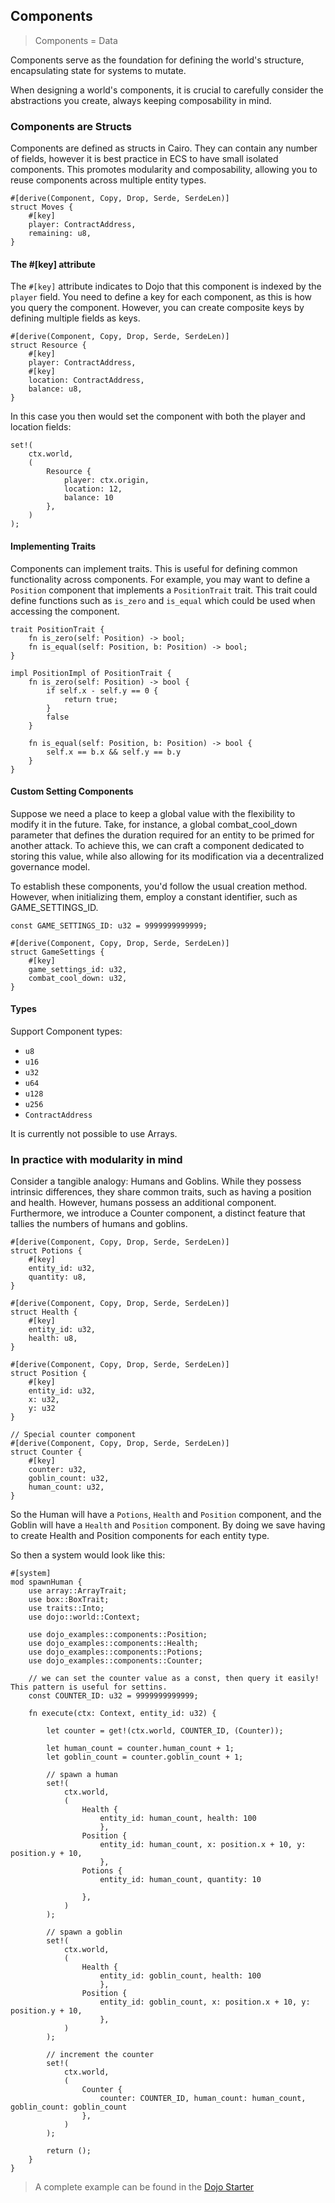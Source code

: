 ## Components

> Components = Data

Components serve as the foundation for defining the world's structure, encapsulating state for systems to mutate. 

When designing a world's components, it is crucial to carefully consider the abstractions you create, always keeping composability in mind.


### Components are Structs

Components are defined as structs in Cairo. They can contain any number of fields, however it is best practice in ECS to have small isolated components. This promotes modularity and composability, allowing you to reuse components across multiple entity types.

```rust,ignore
#[derive(Component, Copy, Drop, Serde, SerdeLen)]
struct Moves {
    #[key]
    player: ContractAddress,
    remaining: u8,
}
```

#### The #[key] attribute

The `#[key]` attribute indicates to Dojo that this component is indexed by the `player` field. You need to define a key for each component, as this is how you query the component. However, you can create composite keys by defining multiple fields as keys. 

```rust,ignore
#[derive(Component, Copy, Drop, Serde, SerdeLen)]
struct Resource {
    #[key]
    player: ContractAddress,
    #[key]
    location: ContractAddress,
    balance: u8,
}
```

In this case you then would set the component with both the player and location fields:

```rust,ignore
set!(
    ctx.world,
    (
        Resource {
            player: ctx.origin,
            location: 12,
            balance: 10
        },
    )
);
```

#### Implementing Traits

Components can implement traits. This is useful for defining common functionality across components. For example, you may want to define a `Position` component that implements a `PositionTrait` trait. This trait could define functions such as `is_zero` and `is_equal` which could be used when accessing the component.

```rust,ignore
trait PositionTrait {
    fn is_zero(self: Position) -> bool;
    fn is_equal(self: Position, b: Position) -> bool;
}

impl PositionImpl of PositionTrait {
    fn is_zero(self: Position) -> bool {
        if self.x - self.y == 0 {
            return true;
        }
        false
    }

    fn is_equal(self: Position, b: Position) -> bool {
        self.x == b.x && self.y == b.y
    }
}
```

#### Custom Setting Components

Suppose we need a place to keep a global value with the flexibility to modify it in the future. Take, for instance, a global combat_cool_down parameter that defines the duration required for an entity to be primed for another attack. To achieve this, we can craft a component dedicated to storing this value, while also allowing for its modification via a decentralized governance model.

To establish these components, you'd follow the usual creation method. However, when initializing them, employ a constant identifier, such as GAME_SETTINGS_ID.

```rust,ignore
const GAME_SETTINGS_ID: u32 = 9999999999999;

#[derive(Component, Copy, Drop, Serde, SerdeLen)]
struct GameSettings {
    #[key]
    game_settings_id: u32,
    combat_cool_down: u32,
}
``` 

#### Types

Support Component types:

-   `u8`
-   `u16`
-   `u32`
-   `u64`
-   `u128`
-   `u256`
-   `ContractAddress`

It is currently not possible to use Arrays.


### In practice with modularity in mind

Consider a tangible analogy: Humans and Goblins. While they possess intrinsic differences, they share common traits, such as having a position and health. However, humans possess an additional component. Furthermore, we introduce a Counter component, a distinct feature that tallies the numbers of humans and goblins.

```rust,ignore
#[derive(Component, Copy, Drop, Serde, SerdeLen)]
struct Potions {
    #[key]
    entity_id: u32,
    quantity: u8,
}

#[derive(Component, Copy, Drop, Serde, SerdeLen)]
struct Health {
    #[key]
    entity_id: u32,
    health: u8,
}

#[derive(Component, Copy, Drop, Serde, SerdeLen)]
struct Position {
    #[key]
    entity_id: u32,
    x: u32,
    y: u32
}

// Special counter component
#[derive(Component, Copy, Drop, Serde, SerdeLen)]
struct Counter {
    #[key]
    counter: u32,
    goblin_count: u32,
    human_count: u32,
}
```

So the Human will have a `Potions`, `Health` and `Position` component, and the Goblin will have a `Health` and `Position` component. By doing we save having to create Health and Position components for each entity type.

So then a system would look like this:

```rust,ignore
#[system]
mod spawnHuman {
    use array::ArrayTrait;
    use box::BoxTrait;
    use traits::Into;
    use dojo::world::Context;

    use dojo_examples::components::Position;
    use dojo_examples::components::Health;
    use dojo_examples::components::Potions;
    use dojo_examples::components::Counter;

    // we can set the counter value as a const, then query it easily! This pattern is useful for settins.
    const COUNTER_ID: u32 = 9999999999999;

    fn execute(ctx: Context, entity_id: u32) {

        let counter = get!(ctx.world, COUNTER_ID, (Counter));

        let human_count = counter.human_count + 1;
        let goblin_count = counter.goblin_count + 1;

        // spawn a human
        set!(
            ctx.world,
            (
                Health {
                    entity_id: human_count, health: 100
                    }, 
                Position {
                    entity_id: human_count, x: position.x + 10, y: position.y + 10,
                    }, 
                Potions {
                    entity_id: human_count, quantity: 10
                    
                },
            )
        );

        // spawn a goblin
        set!(
            ctx.world,
            (
                Health {
                    entity_id: goblin_count, health: 100
                    }, 
                Position {
                    entity_id: goblin_count, x: position.x + 10, y: position.y + 10,
                    },
            )
        );

        // increment the counter
        set!(
            ctx.world,
            (
                Counter {
                    counter: COUNTER_ID, human_count: human_count, goblin_count: goblin_count
                },
            )
        );
        
        return ();
    }
}
```

> A complete example can be found in the [Dojo Starter](https://github.com/dojoengine/dojo-starter)
